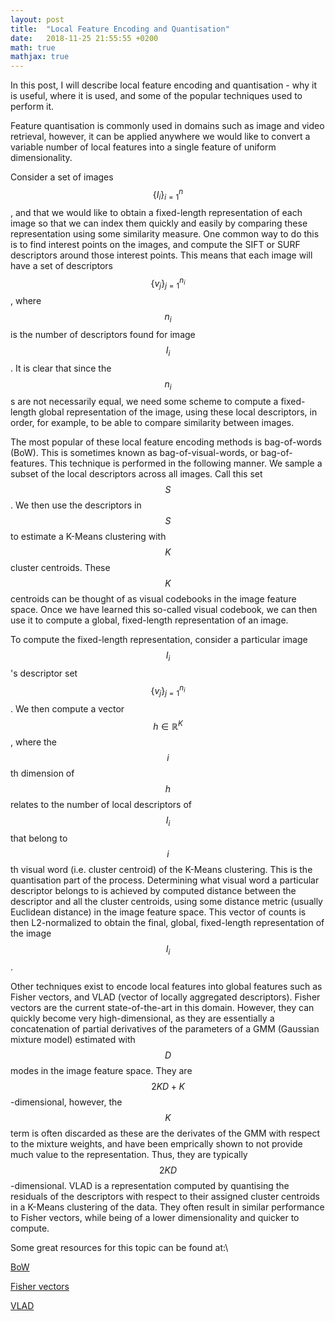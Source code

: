 ```yaml
---
layout: post
title:  "Local Feature Encoding and Quantisation"
date:   2018-11-25 21:55:55 +0200
math: true
mathjax: true
---
```


In this post, I will describe local feature encoding and quantisation - why it is useful, where it is used, and some of the popular techniques used to perform it.

Feature quantisation is commonly used in domains such as image and video retrieval, however, it can be applied anywhere we would like to convert a variable number of local features into a single feature of uniform dimensionality.

Consider a set of images $$ \{I_i\}^{n}_{i=1} $$, and that we would like to obtain a fixed-length representation of each image so that we can index them quickly and easily by comparing these representation using some similarity measure. One common way to do this is to find interest points on the images, and compute the SIFT or SURF descriptors around those interest points. This means that each image will have a set of descriptors $$ \{v_j\}_{j=1}^{n_i} $$, where $$ n_i $$ is the number of descriptors found for image $$ I_i $$. It is clear that since the $$ n_i $$s are not necessarily equal, we need some scheme to compute a fixed-length global representation of the image, using these local descriptors, in order, for example, to be able to compare similarity between images.

The most popular of these local feature encoding methods is bag-of-words (BoW). This is sometimes known as bag-of-visual-words, or bag-of-features. This technique is performed in the following manner. We sample a subset of the local descriptors across all images. Call this set $$ S $$. We then use the descriptors in $$ S $$ to estimate a K-Means clustering with $$ K $$ cluster centroids. These $$ K $$ centroids can be thought of as visual codebooks in the image feature space. Once we have learned this so-called visual codebook, we can then use it to compute a global, fixed-length representation of an image.

To compute the fixed-length representation, consider a particular image $$ I_i $$'s descriptor set $$ \{v_j\}_{j=1}^{n_i} $$. We then compute a vector $$ h \in \mathbb{R}^K $$, where the $$ i $$th dimension of $$ h $$ relates to the number of local descriptors of $$ I_i $$ that belong to $$ i $$th visual word (i.e. cluster centroid) of the K-Means clustering. This is the quantisation part of the process. Determining what visual word a particular descriptor belongs to is achieved by computed distance between the descriptor and all the cluster centroids, using some distance metric (usually Euclidean distance) in the image feature space. This vector of counts is then L2-normalized to obtain the final, global, fixed-length representation of the image $$ I_i $$.

Other techniques exist to encode local features into global features such as Fisher vectors, and VLAD (vector of locally aggregated descriptors). Fisher vectors are the current state-of-the-art in this domain. However, they can quickly become very high-dimensional, as they are essentially a concatenation of partial derivatives of the parameters of a GMM (Gaussian mixture model) estimated with $$ D $$ modes in the image feature space. They are $$ 2 K D + K $$-dimensional, however, the $$ K $$ term is often discarded as these are the derivates of the GMM with respect to the mixture weights, and have been emprically shown to not provide much value to the representation. Thus, they are typically $$ 2 K D $$-dimensional. VLAD is a representation computed by quantising the residuals of the descriptors with respect to their assigned cluster centroids in a K-Means clustering of the data. They often result in similar performance to Fisher vectors, while being of a lower dimensionality and quicker to compute.


Some great resources for this topic can be found at:\

[BoW](https://www.cs.cmu.edu/~efros/courses/LBMV07/Papers/csurka-eccv-04.pdf)

[Fisher vectors](https://www.robots.ox.ac.uk/~vgg/rg/papers/peronnin_etal_ECCV10.pdf)

[VLAD](https://lear.inrialpes.fr/pubs/2010/JDSP10/jegou_compactimagerepresentation.pdf)